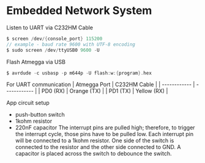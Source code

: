 # Embedded Network System

Listen to UART via C232HM Cable
```c
$ screen /dev/{console_port} 115200
// example - baud rate 9600 with UTF-8 encoding
$ sudo screen /dev/ttyUSB0 9600 -U
```

Flash Atmegga via USB
```c
$ avrdude -c usbasp -p m644p -U flash:w:{program}.hex
```

For UART communication 
| Atmegga Port | C232HM Cable |
| ------------ | ------------ |
| PD0 (RX)     | Orange (TX)  |
| PD1 (TX)     | Yellow (RX)  |


App circuit setup
- push-button switch
- 1kohm resistor
- 220nF capacitor
The interrupt pins are pulled high; therefore, to trigger the interrupt cycle, those pins have to be pulled low. Each interrupt pin will be connected to a 1kohm resistor. One side of the switch is connected to the resistor and the other side connected to GND. A capacitor is placed across the switch to debounce the switch.
